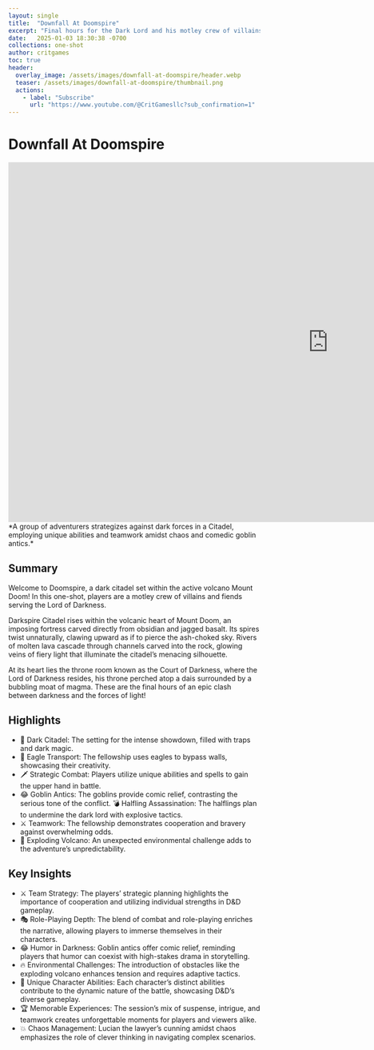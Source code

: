 ```yaml
---
layout: single
title:  "Downfall At Doomspire"
excerpt: "Final hours for the Dark Lord and his motley crew of villains as the forces of darkness and light clash. Liquid, hot magma at the heart of evil."
date:   2025-01-03 18:30:38 -0700
collections: one-shot
author: critgames
toc: true
header:
  overlay_image: /assets/images/downfall-at-doomspire/header.webp
  teaser: /assets/images/downfall-at-doomspire/thumbnail.png
  actions:
    - label: "Subscribe"
      url: "https://www.youtube.com/@CritGamesllc?sub_confirmation=1"
---
```


# Downfall At Doomspire

<iframe width="1280" height="720" src="https://www.youtube.com/embed/S39bEEyadRk?si=oOcYhUL9PwqqxoXX&amp;start=546" title="YouTube video player" frameborder="0" allow="accelerometer; autoplay; clipboard-write; encrypted-media; gyroscope; picture-in-picture; web-share" referrerpolicy="strict-origin-when-cross-origin" allowfullscreen></iframe>  
<!--div class="g-ytsubscribe" data-channelid="UCrVp_nuT4T1h8I5a-afwluA" data-layout="default" data-theme="dark" data-count="hidden"></div-->
<br>
*A group of adventurers strategizes against dark forces in a Citadel, employing unique abilities and teamwork amidst chaos and comedic goblin antics.*

## Summary
Welcome to Doomspire, a dark citadel set within the active volcano Mount Doom! In this one-shot, players are a motley crew of villains and fiends serving the Lord of Darkness.

Darkspire Citadel rises within the volcanic heart of Mount Doom, an imposing fortress carved directly from obsidian and jagged basalt. Its spires twist unnaturally, clawing upward as if to pierce the ash-choked sky. Rivers of molten lava cascade through channels carved into the rock, glowing veins of fiery light that illuminate the citadel’s menacing silhouette.

At its heart lies the throne room known as the Court of Darkness, where the Lord of Darkness resides, his throne perched atop a dais surrounded by a bubbling moat of magma. These are the final hours of an epic clash between darkness and the forces of light!

## Highlights
* 🏰 Dark Citadel: The setting for the intense showdown, filled with traps and dark magic.
* 🦅 Eagle Transport: The fellowship uses eagles to bypass walls, showcasing their creativity.
* 🗡️ Strategic Combat: Players utilize unique abilities and spells to gain the upper hand in battle.
* 😂 Goblin Antics: The goblins provide comic relief, contrasting the serious tone of the conflict.
💣 Halfling Assassination: The halflings plan to undermine the dark lord with explosive tactics.
* ⚔️ Teamwork: The fellowship demonstrates cooperation and bravery against overwhelming odds.
* 🌋 Exploding Volcano: An unexpected environmental challenge adds to the adventure’s unpredictability.

## Key Insights
* ⚔️ Team Strategy: The players’ strategic planning highlights the importance of cooperation and utilizing individual strengths in D&D gameplay.
* 🎭 Role-Playing Depth: The blend of combat and role-playing enriches the narrative, allowing players to immerse themselves in their characters.
* 😂 Humor in Darkness: Goblin antics offer comic relief, reminding players that humor can coexist with high-stakes drama in storytelling.
* 🔥 Environmental Challenges: The introduction of obstacles like the exploding volcano enhances tension and requires adaptive tactics.
* 🎯 Unique Character Abilities: Each character’s distinct abilities contribute to the dynamic nature of the battle, showcasing D&D’s diverse gameplay.
* 🏆 Memorable Experiences: The session’s mix of suspense, intrigue, and teamwork creates unforgettable moments for players and viewers alike.
* 💥 Chaos Management: Lucian the lawyer’s cunning amidst chaos emphasizes the role of clever thinking in navigating complex scenarios.
